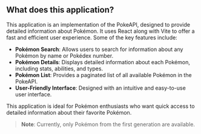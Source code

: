 ## What does this application?

This application is an implementation of the PokeAPI, designed to provide detailed information about Pokémon. It uses React along with Vite to offer a fast and efficient user experience. Some of the key features include:

- **Pokémon Search**: Allows users to search for information about any Pokémon by name or Pokédex number.
- **Pokémon Details**: Displays detailed information about each Pokémon, including stats, abilities, and types.
- **Pokémon List**: Provides a paginated list of all available Pokémon in the PokeAPI.
- **User-Friendly Interface**: Designed with an intuitive and easy-to-use user interface.

This application is ideal for Pokémon enthusiasts who want quick access to detailed information about their favorite Pokémon.
> **Note**: Currently, only Pokémon from the first generation are available.